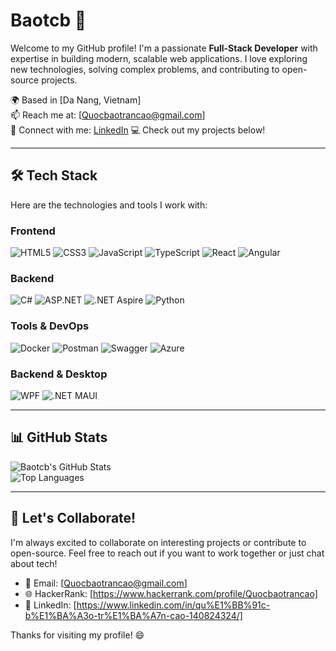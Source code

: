 # Baotcb 👋

Welcome to my GitHub profile! I'm a passionate **Full-Stack Developer** with expertise in building modern, scalable web applications. I love exploring new technologies, solving complex problems, and contributing to open-source projects.

🌍 Based in [Da Nang, Vietnam]  
📫 Reach me at: [Quocbaotrancao@gmail.com]  
🔗 Connect with me: [LinkedIn](https://www.linkedin.com/in/qu%E1%BB%91c-b%E1%BA%A3o-tr%E1%BA%A7n-cao-140824324/) 
💻 Check out my projects below!

---

## 🛠️ Tech Stack

Here are the technologies and tools I work with:

### Frontend
![HTML5](https://img.shields.io/badge/HTML5-E34F26?style=flat-square&logo=html5&logoColor=white)
![CSS3](https://img.shields.io/badge/CSS3-1572B6?style=flat-square&logo=css3&logoColor=white)
![JavaScript](https://img.shields.io/badge/JavaScript-F7DF1E?style=flat-square&logo=javascript&logoColor=black)
![TypeScript](https://img.shields.io/badge/TypeScript-3178C6?style=flat-square&logo=typescript&logoColor=white)
![React](https://img.shields.io/badge/React-61DAFB?style=flat-square&logo=react&logoColor=black)
![Angular](https://img.shields.io/badge/Angular-DD0031?style=flat-square&logo=angular&logoColor=white)

### Backend
![C#](https://img.shields.io/badge/C%23-9B4F96?style=flat-square&logo=csharp&logoColor=white)
![ASP.NET](https://img.shields.io/badge/ASP.NET-512BD4?style=flat-square&logo=dot-net&logoColor=white)
![.NET Aspire](https://img.shields.io/badge/.NET%20Aspire-5C2D91?style=flat-square&logo=dot-net&logoColor=white)
![Python](https://img.shields.io/badge/Python-3776AB?style=flat-square&logo=python&logoColor=white)

### Tools & DevOps
![Docker](https://img.shields.io/badge/Docker-2496ED?style=flat-square&logo=docker&logoColor=white)
![Postman](https://img.shields.io/badge/Postman-FF6C37?style=flat-square&logo=postman&logoColor=white)
![Swagger](https://img.shields.io/badge/Swagger-85EA2D?style=flat-square&logo=swagger&logoColor=black)
![Azure](https://img.shields.io/badge/Azure-0078D4?style=flat-square&logo=microsoft-azure&logoColor=white)

### Backend & Desktop
![WPF](https://img.shields.io/badge/WPF-512BD4?style=flat-square&logo=dot-net&logoColor=white)
![.NET MAUI](https://img.shields.io/badge/.NET%20MAUI-512BD4?style=flat-square&logo=dot-net&logoColor=white)

---

## 📊 GitHub Stats

![Baotcb's GitHub Stats](https://github-readme-stats.vercel.app/api?username=baotcb&show_icons=true&theme=radical)  
![Top Languages]([https://github-readme-stats.vercel.app/api/top-langs/?username=your-username&layout=compact&theme=radical](https://github-readme-stats.vercel.app/api/top-langs/?username=baotcb&layout=compact&theme=radical))

---

## 🤝 Let's Collaborate!

I'm always excited to collaborate on interesting projects or contribute to open-source. Feel free to reach out if you want to work together or just chat about tech!

- 📧 Email: [Quocbaotrancao@gmail.com]  
- 🌐 HackerRank: [https://www.hackerrank.com/profile/Quocbaotrancao]  
- 💬 LinkedIn: [https://www.linkedin.com/in/qu%E1%BB%91c-b%E1%BA%A3o-tr%E1%BA%A7n-cao-140824324/]  

Thanks for visiting my profile! 😄
